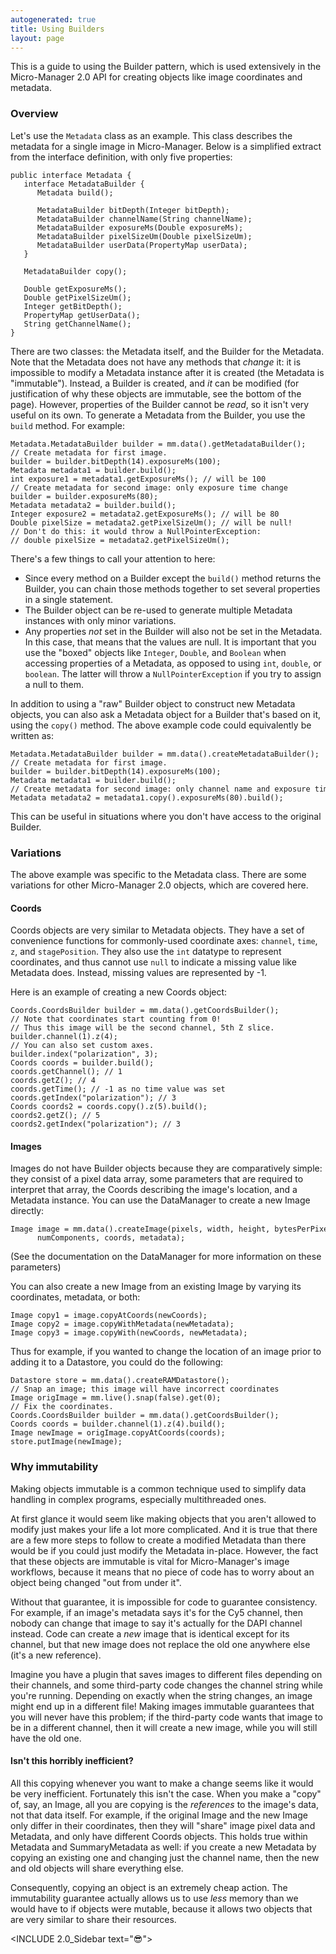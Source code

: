 ```yaml
---
autogenerated: true
title: Using Builders
layout: page
---
```


This is a guide to using the Builder pattern, which is used extensively
in the Micro-Manager 2.0 API for creating objects like image coordinates
and metadata.

### Overview

Let's use the `Metadata` class as an example. This class describes the
metadata for a single image in Micro-Manager. Below is a simplified
extract from the interface definition, with only five properties:

```
public interface Metadata { 
   interface MetadataBuilder {
      Metadata build();

      MetadataBuilder bitDepth(Integer bitDepth);
      MetadataBuilder channelName(String channelName);
      MetadataBuilder exposureMs(Double exposureMs);
      MetadataBuilder pixelSizeUm(Double pixelSizeUm);
      MetadataBuilder userData(PropertyMap userData);
   }

   MetadataBuilder copy();

   Double getExposureMs();
   Double getPixelSizeUm();
   Integer getBitDepth();
   PropertyMap getUserData();
   String getChannelName();
}
```

There are two classes: the Metadata itself, and the Builder for the
Metadata. Note that the Metadata does not have any methods that *change*
it: it is impossible to modify a Metadata instance after it is created
(the Metadata is "immutable"). Instead, a Builder is created, and *it*
can be modified (for justification of why these objects are immutable,
see the bottom of the page). However, properties of the Builder cannot
be *read*, so it isn't very useful on its own. To generate a Metadata
from the Builder, you use the `build` method. For example:

```
Metadata.MetadataBuilder builder = mm.data().getMetadataBuilder();
// Create metadata for first image.
builder = builder.bitDepth(14).exposureMs(100);
Metadata metadata1 = builder.build();
int exposure1 = metadata1.getExposureMs(); // will be 100
// Create metadata for second image: only exposure time change
builder = builder.exposureMs(80);
Metadata metadata2 = builder.build();
Integer exposure2 = metadata2.getExposureMs(); // will be 80
Double pixelSize = metadata2.getPixelSizeUm(); // will be null!
// Don't do this: it would throw a NullPointerException:
// double pixelSize = metadata2.getPixelSizeUm();
```

There's a few things to call your attention to here:

-   Since every method on a Builder except the `build()` method returns
    the Builder, you can chain those methods together to set several
    properties in a single statement.
-   The Builder object can be re-used to generate multiple Metadata
    instances with only minor variations.
-   Any properties *not* set in the Builder will also not be set in the
    Metadata. In this case, that means that the values are null. It is
    important that you use the "boxed" objects like `Integer`, `Double`,
    and `Boolean` when accessing properties of a Metadata, as opposed to
    using `int`, `double`, or `boolean`. The latter will throw a
    `NullPointerException` if you try to assign a null to them.

In addition to using a "raw" Builder object to construct new Metadata
objects, you can also ask a Metadata object for a Builder that's based
on it, using the `copy()` method. The above example code could
equivalently be written as:

```
Metadata.MetadataBuilder builder = mm.data().createMetadataBuilder();
// Create metadata for first image.
builder = builder.bitDepth(14).exposureMs(100);
Metadata metadata1 = builder.build();
// Create metadata for second image: only channel name and exposure time change
Metadata metadata2 = metadata1.copy().exposureMs(80).build();
```

This can be useful in situations where you don't have access to the
original Builder.

### Variations

The above example was specific to the Metadata class. There are some
variations for other Micro-Manager 2.0 objects, which are covered here.

#### Coords

Coords objects are very similar to Metadata objects. They have a set of
convenience functions for commonly-used coordinate axes:
`channel`, `time`, `z`, and `stagePosition`. They also use the `int`
datatype to represent coordinates, and thus cannot use `null` to
indicate a missing value like Metadata does. Instead, missing values are
represented by -1.

Here is an example of creating a new Coords object:

```
Coords.CoordsBuilder builder = mm.data().getCoordsBuilder();
// Note that coordinates start counting from 0!
// Thus this image will be the second channel, 5th Z slice.
builder.channel(1).z(4);
// You can also set custom axes.
builder.index("polarization", 3);
Coords coords = builder.build();
coords.getChannel(); // 1
coords.getZ(); // 4
coords.getTime(); // -1 as no time value was set
coords.getIndex("polarization"); // 3
Coords coords2 = coords.copy().z(5).build();
coords2.getZ(); // 5
coords2.getIndex("polarization"); // 3
```

#### Images

Images do not have Builder objects because they are comparatively
simple: they consist of a pixel data array, some parameters that are
required to interpret that array, the Coords describing the image's
location, and a Metadata instance. You can use the DataManager to create
a new Image directly:

```
Image image = mm.data().createImage(pixels, width, height, bytesPerPixel,
      numComponents, coords, metadata);
```

(See the documentation on the DataManager for more information on these
parameters)

You can also create a new Image from an existing Image by varying its
coordinates, metadata, or both:

```
Image copy1 = image.copyAtCoords(newCoords);
Image copy2 = image.copyWithMetadata(newMetadata);
Image copy3 = image.copyWith(newCoords, newMetadata);
```

Thus for example, if you wanted to change the location of an image prior
to adding it to a Datastore, you could do the following:

```
Datastore store = mm.data().createRAMDatastore();
// Snap an image; this image will have incorrect coordinates
Image origImage = mm.live().snap(false).get(0);
// Fix the coordinates.
Coords.CoordsBuilder builder = mm.data().getCoordsBuilder();
Coords coords = builder.channel(1).z(4).build();
Image newImage = origImage.copyAtCoords(coords);
store.putImage(newImage);
```

### Why immutability

Making objects immutable is a common technique used to simplify data
handling in complex programs, especially multithreaded ones.

At first glance it would seem like making objects that you aren't
allowed to modify just makes your life a lot more complicated. And it is
true that there are a few more steps to follow to create a modified
Metadata than there would be if you could just modify the Metadata
in-place. However, the fact that these objects are immutable is vital
for Micro-Manager's image workflows, because it means that no piece of
code has to worry about an object being changed "out from under it".

Without that guarantee, it is impossible for code to guarantee
consistency. For example, if an image's metadata says it's for the Cy5
channel, then nobody can change that image to say it's actually for the
DAPI channel instead. Code can create a *new* image that is identical
except for its channel, but that new image does not replace the old one
anywhere else (it's a new reference).

Imagine you have a plugin that saves images to different files depending
on their channels, and some third-party code changes the channel string
while you're running. Depending on exactly when the string changes, an
image might end up in a different file! Making images immutable
guarantees that you will never have this problem; if the third-party
code wants that image to be in a different channel, then it will create
a new image, while you will still have the old one.

#### Isn't this horribly inefficient?

All this copying whenever you want to make a change seems like it would
be very inefficient. Fortunately this isn't the case. When you make a
"copy" of, say, an Image, all you are copying is the *references* to the
image's data, not that data itself. For example, if the original Image
and the new Image only differ in their coordinates, then they will
"share" image pixel data and Metadata, and only have different Coords
objects. This holds true within Metadata and SummaryMetadata as well: if
you create a new Metadata by copying an existing one and changing just
the channel name, then the new and old objects will share everything
else.

Consequently, copying an object is an extremely cheap action. The
immutability guarantee actually allows us to use *less* memory than we
would have to if objects were mutable, because it allows two objects
that are very similar to share their resources.

&lt;INCLUDE 2.0\_Sidebar text="😎"&gt;
